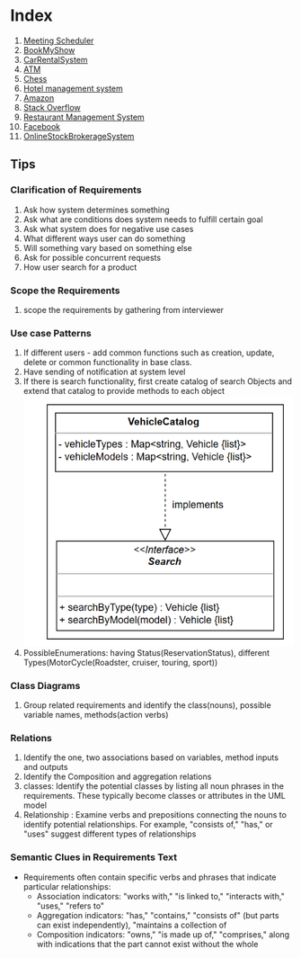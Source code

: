 # Index

1. [Meeting Scheduler](meetingSchedular/requeriments.md)
2. [BookMyShow](BookMyShow/readme.md)
3. [CarRentalSystem](carRentalSystem/readme.md)
4. [ATM](ATM/readme.md)
5. [Chess](chess/readme.md)
6. [Hotel management system](hotelManagementSystem/readme.md)
7. [Amazon](Amazon/readme.md )
8. [Stack Overflow](StackOverflow/readme.md)
9. [Restaurant Management System](RestaurantManagementSystem/readme.md)
10. [Facebook](Facebook/readme.md)
11. [OnlineStockBrokerageSystem](OnlineStockBrokerageSystem/readme.md)


## Tips

### Clarification of Requirements
1. Ask how system determines something
2. Ask what are conditions does system needs to fulfill certain goal
3. Ask what system does for negative use cases 
4. What different ways user can do something
5. Will something vary based on something else
6. Ask for possible concurrent requests
7. How user search for a product

### Scope the Requirements
1. scope the requirements by gathering from interviewer

### Use case Patterns
1. If different users - add common functions such as creation, update, delete or common functionality in base class.
2. Have sending of notification at system level 
3. If there is search functionality, first create catalog of search Objects and extend that catalog to provide methods to each object 
   ![img.png](img.png)
4. PossibleEnumerations: having Status(ReservationStatus), different Types(MotorCycle(Roadster, cruiser, touring, sport))


### Class Diagrams
1. Group related requirements and identify the class(nouns), possible variable names, methods(action verbs) 

### Relations
1. Identify the one, two associations based on variables, method inputs and outputs
2. Identify the Composition and aggregation relations
3. classes: Identify the potential classes by listing all noun phrases in the requirements. These typically become classes or attributes in the UML model
4. Relationship : Examine verbs and prepositions connecting the nouns to identify potential relationships. For example, "consists of," "has," or "uses" suggest different types of relationships

### Semantic Clues in Requirements Text
 - Requirements often contain specific verbs and phrases that indicate particular relationships:
   - Association indicators: "works with," "is linked to," "interacts with," "uses," "refers to"
   - Aggregation indicators: "has," "contains," "consists of" (but parts can exist independently), "maintains a collection of
   - Composition indicators: "owns," "is made up of," "comprises," along with indications that the part cannot exist without the whole



